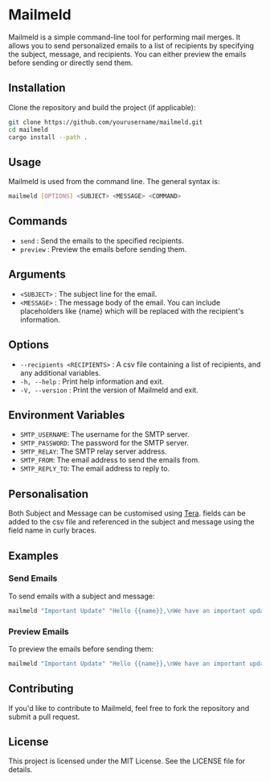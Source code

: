 # Mailmeld

Mailmeld is a simple command-line tool for performing mail merges. It allows you to send personalized emails to a list of recipients by specifying the subject, message, and recipients. You can either preview the emails before sending or directly send them.

## Installation

Clone the repository and build the project (if applicable):

```bash
git clone https://github.com/yourusername/mailmeld.git
cd mailmeld
cargo install --path .
```

## Usage

Mailmeld is used from the command line. The general syntax is:

```bash
mailmeld [OPTIONS] <SUBJECT> <MESSAGE> <COMMAND>
```

## Commands

- `send` : Send the emails to the specified recipients.
- `preview` : Preview the emails before sending them.

## Arguments

- `<SUBJECT>` : The subject line for the email.
- `<MESSAGE>` : The message body of the email. You can include placeholders like {name} which will be replaced with the recipient's information.

## Options

- `--recipients <RECIPIENTS>` : A csv file containing a list of recipients, and any additional variables.
- `-h, --help` : Print help information and exit.
- `-V, --version` : Print the version of Mailmeld and exit.

## Environment Variables

- `SMTP_USERNAME`: The username for the SMTP server.
- `SMTP_PASSWORD`: The password for the SMTP server.
- `SMTP_RELAY`: The SMTP relay server address.
- `SMTP_FROM`: The email address to send the emails from.
- `SMTP_REPLY_TO`: The email address to reply to.

## Personalisation

Both Subject and Message can be customised using [Tera](https://keats.github.io/tera/docs/#introductio).
fields can be added to the csv file and referenced in the subject and message using the field name in curly braces.

## Examples

### Send Emails

To send emails with a subject and message:

```bash
mailmeld "Important Update" "Hello {{name}},\nWe have an important update for you." send --recipients recipients.txt
```

### Preview Emails

To preview the emails before sending them:

```bash
mailmeld "Important Update" "Hello {{name}},\nWe have an important update for you." preview --recipients recipients.txt
```

## Contributing

If you'd like to contribute to Mailmeld, feel free to fork the repository and submit a pull request.

## License

This project is licensed under the MIT License. See the LICENSE file for details.

